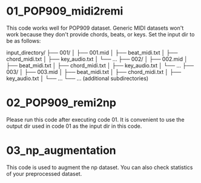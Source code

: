 # 01_POP909_midi2remi
This code works well for POP909 dataset. Generic MIDI datasets won't work because they don't provide chords, beats, or keys. Set the input dir to be as follows:

input_directory/
├── 001/
│   ├── 001.mid
│   ├── beat_midi.txt
│   ├── chord_midi.txt
│   ├── key_audio.txt
│   └── ...
├── 002/
│   ├── 002.mid
│   ├── beat_midi.txt
│   ├── chord_midi.txt
│   ├── key_audio.txt
│   └── ...
├── 003/
│   ├── 003.mid
│   ├── beat_midi.txt
│   ├── chord_midi.txt
│   ├── key_audio.txt
│   └── ...
└── ... (additional subdirectories)

# 02_POP909_remi2np
Please run this code after executing code 01. It is convenient to use the output dir used in code 01 as the input dir in this code.

# 03_np_augmentation
This code is used to augment the np dataset. You can also check statistics of your preprocessed dataset. 


